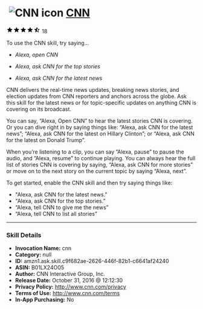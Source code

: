 # &nbsp;<img src="skill_icon" alt="CNN icon" width="36"> [CNN](http://alexa.amazon.com/#skills/amzn1.ask.skill.c9f682ae-2626-446f-82b1-c6641af24240)
![4.1 stars](../../images/ic_star_black_18dp_1x.png)![4.1 stars](../../images/ic_star_black_18dp_1x.png)![4.1 stars](../../images/ic_star_black_18dp_1x.png)![4.1 stars](../../images/ic_star_black_18dp_1x.png)![4.1 stars](../../images/ic_star_half_black_18dp_1x.png) 18

To use the CNN skill, try saying...

* *Alexa, open CNN*

* *Alexa, ask CNN for the top stories*

* *Alexa, ask CNN for the latest news*

CNN delivers the real-time news updates, breaking news stories, and election updates from CNN reporters and anchors across the globe.  Ask this skill for the latest news or for topic-specific updates on anything CNN is covering on its broadcast.  

You can say, “Alexa, Open CNN” to hear the latest stories CNN is covering.  Or you can dive right in by saying things like: “Alexa, ask CNN for the latest news”; “Alexa, ask CNN for the latest on Hillary Clinton”; or “Alexa, ask CNN for the latest on Donald Trump”.
 
When you’re listening to a clip, you can say ”Alexa, pause” to pause the audio, and ”Alexa, resume” to continue playing. You can always hear the full list of stories CNN is covering by saying, “Alexa, ask CNN for more stories” or move on to the next story on the current topic by saying “Alexa, next”. 
 
To get started, enable the CNN skill and then try saying things like:
-  "Alexa, ask CNN for the latest news."
-  "Alexa, ask CNN for the top stories.”
-  “Alexa, tell CNN to give me the news”
-  “Alexa, tell CNN to list all stories”

***

### Skill Details

* **Invocation Name:** cnn
* **Category:** null
* **ID:** amzn1.ask.skill.c9f682ae-2626-446f-82b1-c6641af24240
* **ASIN:** B01LX24O05
* **Author:** CNN Interactive Group, Inc.
* **Release Date:** October 31, 2016 @ 12:12:30
* **Privacy Policy:** http://www.cnn.com/privacy
* **Terms of Use:** http://www.cnn.com/terms
* **In-App Purchasing:** No
